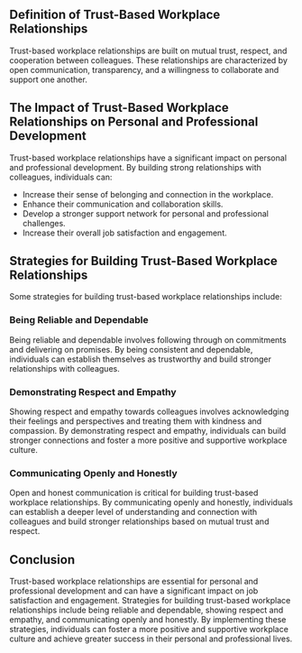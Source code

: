 
Definition of Trust-Based Workplace Relationships
-------------------------------------------------

Trust-based workplace relationships are built on mutual trust, respect, and cooperation between colleagues. These relationships are characterized by open communication, transparency, and a willingness to collaborate and support one another.

The Impact of Trust-Based Workplace Relationships on Personal and Professional Development
------------------------------------------------------------------------------------------

Trust-based workplace relationships have a significant impact on personal and professional development. By building strong relationships with colleagues, individuals can:

* Increase their sense of belonging and connection in the workplace.
* Enhance their communication and collaboration skills.
* Develop a stronger support network for personal and professional challenges.
* Increase their overall job satisfaction and engagement.

Strategies for Building Trust-Based Workplace Relationships
-----------------------------------------------------------

Some strategies for building trust-based workplace relationships include:

### Being Reliable and Dependable

Being reliable and dependable involves following through on commitments and delivering on promises. By being consistent and dependable, individuals can establish themselves as trustworthy and build stronger relationships with colleagues.

### Demonstrating Respect and Empathy

Showing respect and empathy towards colleagues involves acknowledging their feelings and perspectives and treating them with kindness and compassion. By demonstrating respect and empathy, individuals can build stronger connections and foster a more positive and supportive workplace culture.

### Communicating Openly and Honestly

Open and honest communication is critical for building trust-based workplace relationships. By communicating openly and honestly, individuals can establish a deeper level of understanding and connection with colleagues and build stronger relationships based on mutual trust and respect.

Conclusion
----------

Trust-based workplace relationships are essential for personal and professional development and can have a significant impact on job satisfaction and engagement. Strategies for building trust-based workplace relationships include being reliable and dependable, showing respect and empathy, and communicating openly and honestly. By implementing these strategies, individuals can foster a more positive and supportive workplace culture and achieve greater success in their personal and professional lives.
